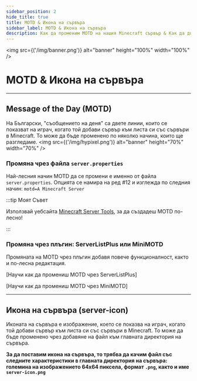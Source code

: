 ```yaml
---
sidebar_position: 2
hide_title: true
title: MOTD & Икона на сървъра
sidebar_label: MOTD & Икона на сървъра
description: Как да променим MOTD на нашия Minecraft сървър & Как да добавим Server-Icon на нашия Minecraft сървър
---
```


<img src={('/img/banner.png')} alt="banner" height="100%" width="100%" />

<div class="text--center">
<h1>MOTD & Икона на сървъра</h1>
</div>

---

## Message of the Day (MOTD)
На Български, "съобщението на деня" са двете линии, които се показват на играч, когато той добави сървър към листа си със сървъри в Minecraft.
То може да бъде променено по няколко начина, които ще разгледаме.
<img src={('/img/hypixel.png')} alt="banner" height="70%" width="70%" />

### Промяна чрез файла ``server.properties``
Най-лесния начин MOTD да се промени е именно от файла ``server.properties``. Опцията се намира на ред #12 и изглежда по следния начин: ``motd=A Minecraft Server``

:::tip Моят Съвет

Използвай уебсайта [Minecraft Server Tools](https://mctools.org/motd-creator), за да създадеш MOTD по-лесно!

:::

### Промяна чрез плъгин: ServerListPlus или MiniMOTD
Промяната на MOTD чрез плъгин добавя повече функционалност, както и по-лесна редактация.

[Научи как да промениш MOTD чрез ServerListPlus]

[Научи как да промениш MOTD чрез MiniMOTD]

---

## Икона на сървъра (server-icon)
Иконата на сървъра е изображение, което се показва на играч, когато той добави сървър към листа си със сървъри в Minecraft.
То може да бъде променено чрез добавяне на файл към главната директория на сървъра.

**За да поставим икона на сървъра, то трябва да качим файл със следните характеристики в главната директория на сървъра: големина на изображението 64x64 пиксела, формат ``.png``, както и име ``server-icon.png``**

